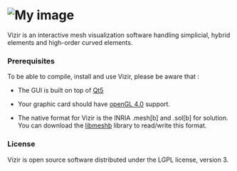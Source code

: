 # ![My image](https://github.com/aloseille/vizir/blob/master/imgs/vizir-icon.png) 


Vizir is an interactive mesh visualization software handling simplicial, hybrid elements and high-order curved 
elements. 


### Prerequisites

To be able to compile, install and use Vizir, please be aware that :

* The GUI is built on top of [Qt5](https://www.qt.io/download)

* Your graphic card should have [openGL 4.0](https://www.opengl.org/wiki/Getting_Started) support.

* The native format for Vizir is the INRIA .mesh[b] and .sol[b] for solution. You can download
the [libmeshb](https://github.com/LoicMarechal/libMeshb) library to read/write this format. 


### License

Vizir is open source software distributed under the LGPL license, version 3.


